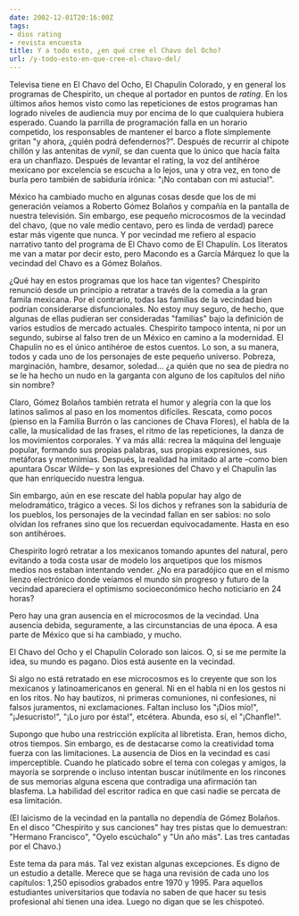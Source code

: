 ```yaml
---
date: 2002-12-01T20:16:00Z
tags:
- dios rating
- revista encuesta
title: Y a todo esto, ¿en qué cree el Chavo del Ocho?
url: /y-todo-esto-en-que-cree-el-chavo-del/
---
```


Televisa tiene en El Chavo del Ocho, El Chapulín Colorado, y en general los programas de Chespirito, un cheque al portador en puntos de <i>rating</i>. En los últimos años hemos visto como las repeticiones de estos programas han logrado niveles de audiencia muy por encima de lo que cualquiera hubiera esperado. Cuando la parrilla de programación falla en un horario competido, los responsables de mantener el barco a flote simplemente gritan "y ahora, ¿quién podrá defendernos?". Después de recurrir al chipote chillón y las antenitas de <i>vynil</i>, se dan cuenta que lo único que hacía falta era un chanflazo. Después de levantar el rating, la voz del antihéroe mexicano por excelencia se escucha a lo lejos, una y otra vez, en tono de burla pero también de sabiduría irónica: "¡No contaban con mi astucia!".México ha cambiado mucho en algunas cosas desde que los de mi generación veíamos a Roberto Gómez Bolaños y compañía en la pantalla de nuestra televisión. Sin embargo, ese pequeño microcosmos de la vecindad del chavo, (que no vale medio centavo, pero es linda de verdad) parece estar más vigente que nunca. Y por vecindad me refiero al espacio narrativo tanto del programa de El Chavo como de El Chapulín. Los literatos me van a matar por decir esto, pero Macondo es a García Márquez lo que la vecindad del Chavo es a Gómez Bolaños.¿Qué hay en estos programas que los hace tan vigentes? Chespirito renunció desde un principio a retratar a través de la comedia a la gran famila mexicana. Por el contrario, todas las familias de la vecindad bien podrían considerarse disfuncionales. No estoy muy seguro, de hecho, que algunas de ellas pudieran ser consideradas "familias" bajo la definición de varios estudios de mercado actuales. Chespirito tampoco intenta, ni por un segundo, subirse al falso tren de un México en camino a la modernidad. El Chapulín no es el único antihéroe de estos cuentos. Lo son, a su manera, todos y cada uno de los personajes de este pequeño universo. Pobreza, marginación, hambre, desamor, soledad... ¿a quién que no sea de piedra no se le ha hecho un nudo en la garganta con alguno de los capítulos del niño sin nombre?Claro, Gómez Bolaños también retrata el humor y alegría con la que los latinos salimos al paso en los momentos difíciles. Rescata, como pocos (pienso en la Familia Burrón o las canciones de Chava Flores), el habla de la calle, la musicalidad de las frases, el ritmo de las repeticiones, la danza de los movimientos corporales. Y va más allá: recrea la máquina del lenguaje popular, formando sus propias palabras, sus propias expresiones, sus metáforas y metonimias. Después, la realidad ha imitado al arte –como bien apuntara Oscar Wilde– y son las expresiones del Chavo y el Chapulín las que han enriquecido nuestra lengua.Sin embargo, aún en ese rescate del habla popular hay algo de melodramático, trágico a veces. Si los dichos y refranes son la sabiduría de los pueblos, los personajes de la vecindad fallan en ser sabios: no solo olvidan los refranes sino que los recuerdan equivocadamente. Hasta en eso son antihéroes.Chespirito logró retratar a los mexicanos tomando apuntes del natural, pero evitando a toda costa usar de modelo los arquetipos que los mismos medios nos estaban intentando vender. ¿No era paradójico que en el mismo lienzo electrónico donde veíamos el mundo sin progreso y futuro de la vecindad apareciera el optimismo socioeconómico hecho noticiario en 24 horas?Pero hay una gran ausencia en el microcosmos de la vecindad. Una ausencia debida, seguramente, a las circunstancias de una época. A esa parte de México que si ha cambiado, y mucho.El Chavo del Ocho y el Chapulín Colorado son laicos. O, si se me permite la idea, su mundo es pagano. Dios está ausente en la vecindad.Si algo no está retratado en ese microcosmos es lo creyente que son los mexicanos y latinoamericanos en general. Ni en el habla ni en los gestos ni en los ritos. No hay bautizos, ni primeras comuniones, ni confesiones, ni falsos juramentos, ni exclamaciones. Faltan incluso los "¡Dios mío!", "¡Jesucristo!", "¡Lo juro por ésta!", etcétera. Abunda, eso sí, el "¡Chanfle!".Supongo que hubo una restricción explícita al libretista. Eran, hemos dicho, otros tiempos. Sin embargo, es de destacarse como la creatividad toma fuerza con las limitaciones. La ausencia de Dios en la vecindad es casi imperceptible. Cuando he platicado sobre el tema con colegas y amigos, la mayoría se sorprende o incluso intentan buscar inútilmente en los rincones de sus memorias alguna escena que contradiga una afirmación tan blasfema. La habilidad del escritor radica en que casi nadie se percata de esa limitación.(El laicismo de la vecindad en la pantalla no dependía de Gómez Bolaños. En el disco "Chespirito y sus canciones" hay tres pistas que lo demuestran: "Hermano Francisco", "Oyelo escúchalo" y "Un año más". Las tres cantadas por el Chavo.)Este tema da para más. Tal vez existan algunas excepciones. Es digno de un estudio a detalle. Merece que se haga una revisión de cada uno los capítulos: 1,250 episodios grabados entre 1970 y 1995. Para aquellos estudiantes universitarios que todavía no saben de que hacer su tesis profesional ahí tienen una idea. Luego no digan que se les chispoteó.